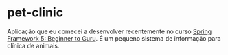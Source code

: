 # pet-clinic

Aplicação que eu comecei a desenvolver recentemente no curso [Spring Framework 5: Beginner to Guru](https://www.udemy.com/course/spring-framework-5-beginner-to-guru/). É um pequeno sistema de informação para clínica de animais.
